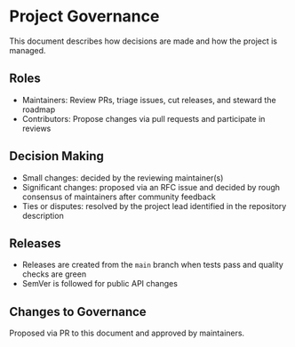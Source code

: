 # Project Governance

This document describes how decisions are made and how the project is managed.

## Roles

- Maintainers: Review PRs, triage issues, cut releases, and steward the roadmap
- Contributors: Propose changes via pull requests and participate in reviews

## Decision Making

- Small changes: decided by the reviewing maintainer(s)
- Significant changes: proposed via an RFC issue and decided by rough consensus of maintainers after community feedback
- Ties or disputes: resolved by the project lead identified in the repository description

## Releases

- Releases are created from the `main` branch when tests pass and quality checks are green
- SemVer is followed for public API changes

## Changes to Governance

Proposed via PR to this document and approved by maintainers.
